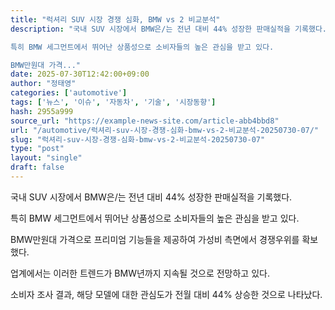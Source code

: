 ```yaml
---
title: "럭셔리 SUV 시장 경쟁 심화, BMW vs 2 비교분석"
description: "국내 SUV 시장에서 BMW은/는 전년 대비 44% 성장한 판매실적을 기록했다.

특히 BMW 세그먼트에서 뛰어난 상품성으로 소비자들의 높은 관심을 받고 있다.

BMW만원대 가격..."
date: 2025-07-30T12:42:00+09:00
author: "정태영"
categories: ['automotive']
tags: ['뉴스', '이슈', '자동차', '기술', '시장동향']
hash: 2955a999
source_url: "https://example-news-site.com/article-abb4bbd8"
url: "/automotive/럭셔리-suv-시장-경쟁-심화-bmw-vs-2-비교분석-20250730-07/"
slug: "럭셔리-suv-시장-경쟁-심화-bmw-vs-2-비교분석-20250730-07"
type: "post"
layout: "single"
draft: false
---
```


국내 SUV 시장에서 BMW은/는 전년 대비 44% 성장한 판매실적을 기록했다.

특히 BMW 세그먼트에서 뛰어난 상품성으로 소비자들의 높은 관심을 받고 있다.

BMW만원대 가격으로 프리미엄 기능들을 제공하여 가성비 측면에서 경쟁우위를 확보했다.

업계에서는 이러한 트렌드가 BMW년까지 지속될 것으로 전망하고 있다.

소비자 조사 결과, 해당 모델에 대한 관심도가 전월 대비 44% 상승한 것으로 나타났다.

